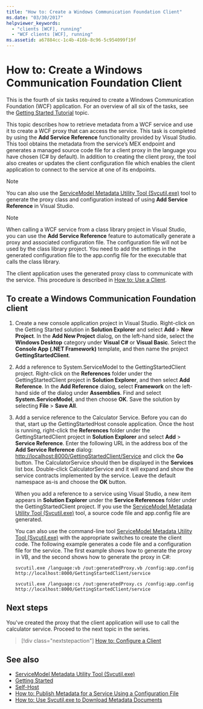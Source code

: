 ```yaml
---
title: "How to: Create a Windows Communication Foundation Client"
ms.date: "03/30/2017"
helpviewer_keywords:
  - "clients [WCF], running"
  - "WCF clients [WCF], running"
ms.assetid: a67884cc-1c4b-416b-8c96-5c954099f19f
---
```

# How to: Create a Windows Communication Foundation Client

This is the fourth of six tasks required to create a Windows Communication Foundation (WCF) application. For an overview of all six of the tasks, see the [Getting Started Tutorial](../../../docs/framework/wcf/getting-started-tutorial.md) topic.

This topic describes how to retrieve metadata from a WCF service and use it to create a WCF proxy that can access the service. This task is completed by using the **Add Service Reference** functionality provided by Visual Studio. This tool obtains the metadata from the service’s MEX endpoint and generates a managed source code file for a client proxy in the language you have chosen (C# by default). In addition to creating the client proxy, the tool also creates or updates the client configuration file which enables the client application to connect to the service at one of its endpoints.

> [!NOTE]
> You can also use the [ServiceModel Metadata Utility Tool (Svcutil.exe)](../../../docs/framework/wcf/servicemodel-metadata-utility-tool-svcutil-exe.md) tool to generate the proxy class and configuration instead of using **Add Service Reference** in Visual Studio.

> [!NOTE]
> When calling a WCF service from a class library project in Visual Studio, you can use the **Add Service Reference** feature to automatically generate a proxy and associated configuration file. The configuration file will not be used by the class library project. You need to add the settings in the generated configuration file to the app.config file for the executable that calls the class library.

The client application uses the generated proxy class to communicate with the service. This procedure is described in [How to: Use a Client](../../../docs/framework/wcf/how-to-use-a-wcf-client.md).

## To create a Windows Communication Foundation client

1. Create a new console application project in Visual Studio. Right-click on the Getting Started solution in **Solution Explorer** and select **Add** > **New Project**. In the **Add New Project** dialog, on the left-hand side, select the **Windows Desktop** category under **Visual C#** or **Visual Basic**. Select the **Console App (.NET Framework)** template, and then name the project **GettingStartedClient**.

2. Add a reference to System.ServiceModel to the GettingStartedClient project. Right-click on the **References** folder under the GettingStartedClient project in **Solution Explorer**, and then select **Add Reference**. In the **Add Reference** dialog, select **Framework** on the left-hand side of the dialog under **Assemblies**. Find and select **System.ServiceModel**, and then choose **OK**. Save the solution by selecting **File** > **Save All**.

3. Add a service reference to the Calculator Service. Before you can do that, start up the GettingStartedHost console application. Once the host is running, right-click the **References** folder under the GettingStartedClient project in **Solution Explorer** and select **Add** > **Service Reference**. Enter the following URL in the address box of the **Add Service Reference** dialog:  [http://localhost:8000/GettingStartedClient/Service](http://localhost:8000/GettingStartedClient/Service) and click the **Go** button. The CalculatorService should then be displayed in the **Services** list box. Double-click CalculatorService and it will expand and show the service contracts implemented by the service. Leave the default namespace as-is and choose the **OK** button.

    When you add a reference to a service using Visual Studio, a new item appears in **Solution Explorer** under the **Service References** folder under the GettingStartedClient project. If you use the [ServiceModel Metadata Utility Tool (Svcutil.exe)](../../../docs/framework/wcf/servicemodel-metadata-utility-tool-svcutil-exe.md) tool, a source code file and app.config file are generated.

    You can also use the command-line tool [ServiceModel Metadata Utility Tool (Svcutil.exe)](../../../docs/framework/wcf/servicemodel-metadata-utility-tool-svcutil-exe.md) with the appropriate switches to create the client code. The following example generates a code file and a configuration file for the service. The first example shows how to generate the proxy in VB, and the second shows how to generate the proxy in C#:

    ```shell
    svcutil.exe /language:vb /out:generatedProxy.vb /config:app.config http://localhost:8000/GettingStartedClient/service
    ```

    ```shell
    svcutil.exe /language:cs /out:generatedProxy.cs /config:app.config http://localhost:8000/GettingStartedClient/service
    ```

## Next steps

You've created the proxy that the client application will use to call the calculator service. Proceed to the next topic in the series.

> [!div class="nextstepaction"]
> [How to: Configure a Client](../../../docs/framework/wcf/how-to-configure-a-basic-wcf-client.md)

## See also

- [ServiceModel Metadata Utility Tool (Svcutil.exe)](../../../docs/framework/wcf/servicemodel-metadata-utility-tool-svcutil-exe.md)
- [Getting Started](../../../docs/framework/wcf/samples/getting-started-sample.md)
- [Self-Host](../../../docs/framework/wcf/samples/self-host.md)
- [How to: Publish Metadata for a Service Using a Configuration File](../../../docs/framework/wcf/feature-details/how-to-publish-metadata-for-a-service-using-a-configuration-file.md)
- [How to: Use Svcutil.exe to Download Metadata Documents](../../../docs/framework/wcf/feature-details/how-to-use-svcutil-exe-to-download-metadata-documents.md)
